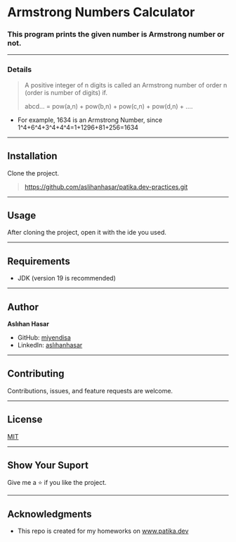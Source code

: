 # Armstrong Numbers Calculator

### This program prints the given number is Armstrong number or not.


--- 


### Details
> A positive integer of n digits is called an Armstrong number 
of order n (order is number of digits) if.
> 
>abcd… = pow(a,n) + pow(b,n) + pow(c,n) + pow(d,n) + ….

* For example, 1634 is an Armstrong Number, since
1^4+6^4+3^4+4^4=1+1296+81+256=1634

---

## Installation
Clone the project.
> https://github.com/aslihanhasar/patika.dev-practices.git

---

## Usage
After cloning the project, open it with the ide you used.

---

## Requirements
* JDK (version 19 is recommended)

---

## Author
**Aslıhan Hasar**

* GitHub: [miyendisa](https://github.com/miyendisa)
* LinkedIn: [aslıhanhasar](https://www.linkedin.com/in/asl%C4%B1hanhasar
  )
---

## Contributing
Contributions, issues, and feature requests are welcome.

---

## License

[MIT](https://choosealicense.com/licenses/mit/)

---

## Show Your Suport
Give me a &#11088; if you like the project.

---

## Acknowledgments
* This repo is created for my homeworks on www.patika.dev
